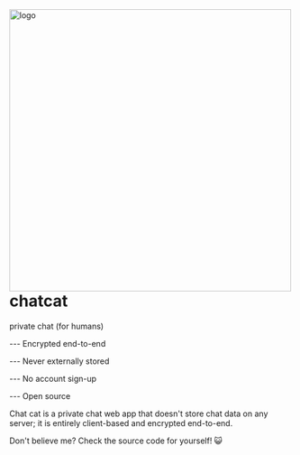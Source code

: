 <img height='500px' align='left' src='https://github.com/givensuman/chatcat/blob/main/client/public/images/cat.png?raw=true' alt='logo' />

# chatcat
private chat (for humans)


  --- Encrypted end-to-end

  --- Never externally stored

  --- No account sign-up

  --- Open source

Chat cat is a private chat web app that doesn't store chat data on any server; it is entirely client-based and encrypted end-to-end.

Don't believe me? Check the source code for yourself! 😺
